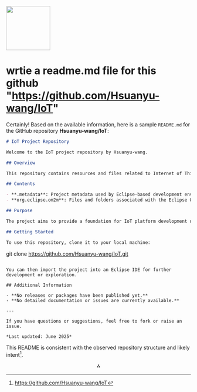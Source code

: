 <img src="https://r2cdn.perplexity.ai/pplx-full-logo-primary-dark%402x.png" class="logo" width="120"/>

# wrtie a readme.md file for this github "https://github.com/Hsuanyu-wang/IoT"

Certainly! Based on the available information, here is a sample `README.md` for the GitHub repository **Hsuanyu-wang/IoT**:

```markdown
# IoT Project Repository

Welcome to the IoT project repository by Hsuanyu-wang.

## Overview

This repository contains resources and files related to Internet of Things (IoT) development, specifically focusing on the Eclipse OM2M platform. The included metadata and directory structure suggest a setup for IoT middleware or platform experimentation and development.

## Contents

- **.metadata**: Project metadata used by Eclipse-based development environments.
- **org.eclipse.om2m**: Files and folders associated with the Eclipse OM2M framework, a standardized IoT platform for M2M communication.

## Purpose

The project aims to provide a foundation for IoT platform development using open standards and tools, particularly leveraging the Eclipse OM2M middleware for building scalable and interoperable IoT solutions.

## Getting Started

To use this repository, clone it to your local machine:

```

git clone https://github.com/Hsuanyu-wang/IoT.git

```

You can then import the project into an Eclipse IDE for further development or exploration.

## Additional Information

- **No releases or packages have been published yet.**
- **No detailed documentation or issues are currently available.**

---

If you have questions or suggestions, feel free to fork or raise an issue.

*Last updated: June 2025*
```

This README is consistent with the observed repository structure and likely intent[^1].

<div style="text-align: center">⁂</div>

[^1]: https://github.com/Hsuanyu-wang/IoT
